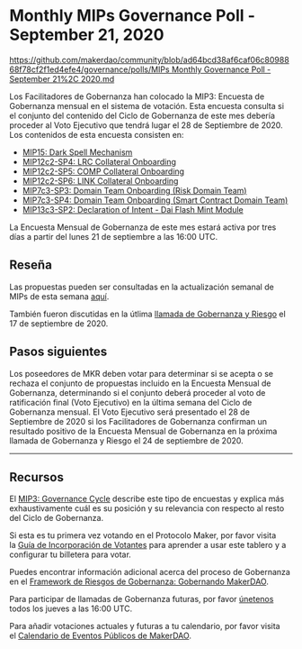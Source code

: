 # Monthly MIPs Governance Poll - September 21, 2020

[https://github.com/makerdao/community/blob/ad64bcd38af6caf06c8098868f78cf2f1ed4efe4/governance/polls/MIPs Monthly Governance Poll - September 21%2C 2020.md](https://github.com/makerdao/community/blob/ad64bcd38af6caf06c8098868f78cf2f1ed4efe4/governance/polls/MIPs%20Monthly%20Governance%20Poll%20-%20%20September%2021%2C%202020.md)

Los Facilitadores de Gobernanza han colocado la MIP3: Encuesta de Gobernanza mensual en el sistema de votación. Esta encuesta consulta si el conjunto del contenido del Ciclo de Gobernanza de este mes debería proceder al Voto Ejecutivo que tendrá lugar el 28 de Septiembre de 2020.  Los contenidos de esta encuesta consisten en:

- [MIP15: Dark Spell Mechanism](https://forum.makerdao.com/t/2578)
- [MIP12c2-SP4: LRC Collateral Onboarding](https://forum.makerdao.com/t/3558)
- [MIP12c2-SP5: COMP Collateral Onboarding](https://forum.makerdao.com/t/4065)
- [MIP12c2-SP6: LINK Collateral Onboarding](https://forum.makerdao.com/t/4066)
- [MIP7c3-SP3: Domain Team Onboarding (Risk Domain Team)](https://forum.makerdao.com/t/4050)
- [MIP7c3-SP4: Domain Team Onboarding (Smart Contract Domain Team)](https://forum.makerdao.com/t/4057)
- [MIP13c3-SP2: Declaration of Intent - Dai Flash Mint Module](https://forum.makerdao.com/t/3635)

 La Encuesta Mensual de Gobernanza de este mes estará activa por tres días a partir del lunes 21 de septiembre a las 16:00 UTC.

## **Reseña**

Las propuestas pueden ser consultadas en la actualización semanal de MIPs de esta semana [aquí](https://forum.makerdao.com/t/weekly-mips-update-15/4243).

También fueron discutidas en la útlima [llamada de Gobernanza y Riesgo](https://forum.makerdao.com/t/agenda-discussion-scientific-governance-and-risk-110-thursday-september-17-16-00-utc/4074) el 17 de septiembre de 2020.

## **Pasos siguientes**

Los poseedores de MKR deben votar para determinar si se acepta o se rechaza el conjunto de propuestas incluido en la Encuesta Mensual de Gobernanza, determinando si el conjunto deberá proceder al voto de ratificación final (Voto Ejecutivo) en la última semana del Ciclo de Gobernanza mensual. El Voto Ejecutivo será presentado el 28 de Septiembre de 2020 si los Facilitadores de Gobernanza confirman un resultado positivo de la Encuesta Mensual de Gobernanza en la próxima llamada de Gobernanza y Riesgo el 24 de septiembre de 2020.

---

## **Recursos**

El [MIP3: Governance Cycle](https://github.com/makerdao/mips/blob/Accepted/MIP3/mip3.md) describe este tipo de encuestas y explica más exhaustivamente cuál es su posición y su relevancia con respecto al resto del Ciclo de Gobernanza.

Si esta es tu primera vez votando en el Protocolo Maker, por favor visita la [Guía de Incorporación de Votantes](https://community-development.makerdao.com/onboarding/voter-onboarding) para aprender a usar este tablero y a configurar tu billetera para votar.

Puedes encontrar información adicional acerca del proceso de Gobernanza en el [Framework de Riesgos de Gobernanza: Gobernando MakerDAO](https://community-development.makerdao.com/governance/governance-risk-framework).

Para participar de llamadas de Gobernanza futuras, por favor [únetenos](https://community-development.makerdao.com/governance/governance-and-risk-meetings) todos los jueves a las 16:00 UTC.

Para añadir votaciones actuales y futuras a tu calendario, por favor visita el [Calendario de Eventos Públicos de MakerDAO](https://calendar.google.com/calendar/embed?src=makerdao.com_3efhm2ghipksegl009ktniomdk%40group.calendar.google.com&ctz=America%2FLos_Angeles).